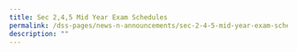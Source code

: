 ```yaml
---
title: Sec 2,4,5 Mid Year Exam Schedules
permalink: /dss-pages/news-n-announcements/sec-2-4-5-mid-year-exam-schedules
description: ""
---
```

